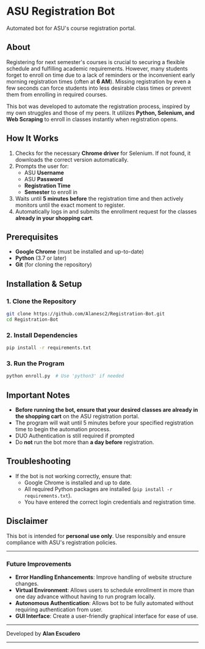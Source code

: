 # ASU Registration Bot

Automated bot for ASU's course registration portal.

## About
Registering for next semester's courses is crucial to securing a flexible schedule and fulfilling academic requirements. However, many students forget to enroll on time due to a lack of reminders or the inconvenient early morning registration times (often at **6 AM**). Missing registration by even a few seconds can force students into less desirable class times or prevent them from enrolling in required courses.

This bot was developed to automate the registration process, inspired by my own struggles and those of my peers. It utilizes **Python, Selenium, and Web Scraping** to enroll in classes instantly when registration opens.

## How It Works
1. Checks for the necessary **Chrome driver** for Selenium. If not found, it downloads the correct version automatically.
2. Prompts the user for:
   - ASU **Username**
   - ASU **Password**
   - **Registration Time**
   - **Semester** to enroll in
3. Waits until **5 minutes before** the registration time and then actively monitors until the exact moment to register.
4. Automatically logs in and submits the enrollment request for the classes **already in your shopping cart**.

## Prerequisites
- **Google Chrome** (must be installed and up-to-date)
- **Python** (3.7 or later)
- **Git** (for cloning the repository)

## Installation & Setup

### 1. Clone the Repository
```bash
git clone https://github.com/Alanesc2/Registration-Bot.git
cd Registration-Bot
```

### 2. Install Dependencies
```bash
pip install -r requirements.txt
```

### 3. Run the Program
```bash
python enroll.py  # Use 'python3' if needed
```

## Important Notes
- **Before running the bot, ensure that your desired classes are already in the shopping cart** on the ASU registration portal.
- The program will wait until 5 minutes before your specified registration time to begin the automation process.
- DUO Authentication is still required if prompted
- Do **not** run the bot more than **a day before** registration.

## Troubleshooting
- If the bot is not working correctly, ensure that:
  - Google Chrome is installed and up to date.
  - All required Python packages are installed (`pip install -r requirements.txt`).
  - You have entered the correct login credentials and registration time.

## Disclaimer
This bot is intended for **personal use only**. Use responsibly and ensure compliance with ASU's registration policies.

---

### Future Improvements
- **Error Handling Enhancements**: Improve handling of website structure changes.
- **Virtual Environment**: Allows users to schedule enrollment in more than one day advance without having to run program locally.
- **Autonomous Authentication**: Allows bot to be fully automated without requiring authentication from user.
- **GUI Interface**: Create a user-friendly graphical interface for ease of use.

---

Developed by **Alan Escudero**

---
